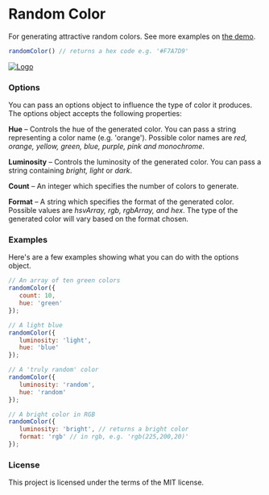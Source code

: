 # Random Color

For generating attractive random colors. See more examples on [the demo](http://llllll.li/randomColor/).

```javascript
randomColor() // returns a hex code e.g. '#F7A7D9'
```

[![Logo](http://s28.postimg.org/va3ipp2h9/repo_Logo.png)](http://llllll.li/randomColor/)

### Options

You can pass an options object to influence the type of color it produces. The options object accepts the following properties:

**Hue** – Controls the hue of the generated color. You can pass a string representing a color name (e.g. 'orange'). Possible color names are *red, orange, yellow, green, blue, purple, pink and monochrome*.

**Luminosity** – Controls the luminosity of the generated color. You can pass a string containing *bright, light* or *dark*.

**Count** – An integer which specifies the number of colors to generate.

**Format** – A string which specifies the format of the generated color. Possible values are *hsvArray, rgb, rgbArray, and hex*. The type of the generated color will vary based on the format chosen.

### Examples

Here's are a few examples showing what you can do with the options object.

```javascript
// An array of ten green colors
randomColor({
   count: 10,
   hue: 'green'
});

// A light blue
randomColor({
   luminosity: 'light',
   hue: 'blue'
});

// A 'truly random' color
randomColor({
   luminosity: 'random',
   hue: 'random'
});

// A bright color in RGB
randomColor({
   luminosity: 'bright', // returns a bright color
   format: 'rgb' // in rgb, e.g. 'rgb(225,200,20)'
});

```

### License

This project is licensed under the terms of the MIT license.
